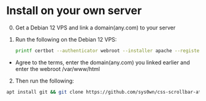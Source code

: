 # Install on your own server

0. Get a Debian 12 VPS and link a domain(any.com) to your server

1. Run the following on the Debian 12 VPS:

   ```bash
   printf certbot --authenticator webroot --installer apache --register-unsafely-without-email
   ```
  - Agree to the terms, enter the domain(any.com) you linked earlier and enter the webroot /var/www/html

2. Then run the following:

```bash
apt install git && git clone https://github.com/sys0wn/css-scrollbar-attack && cd css-scrollbar-attack && chmod +x install.sh && bash install.sh
```
